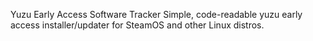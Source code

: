 Yuzu Early Access Software Tracker
Simple, code-readable yuzu early access installer/updater for SteamOS and other Linux distros.
